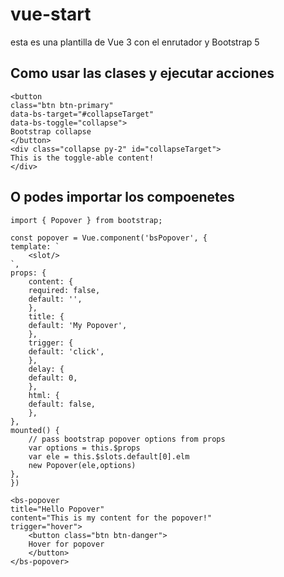 # vue-start

esta es una plantilla de Vue 3 con el enrutador y Bootstrap 5

## Como usar las clases y ejecutar acciones

    <button 
    class="btn btn-primary" 
    data-bs-target="#collapseTarget" 
    data-bs-toggle="collapse">
    Bootstrap collapse
    </button>
    <div class="collapse py-2" id="collapseTarget">
    This is the toggle-able content!
    </div>

## O podes importar los compoenetes

    import { Popover } from bootstrap;

    const popover = Vue.component('bsPopover', {
    template: `
        <slot/>
    `,
    props: {
        content: {
        required: false,
        default: '',
        },
        title: {
        default: 'My Popover',
        },
        trigger: {
        default: 'click',
        },
        delay: {
        default: 0,
        },
        html: {
        default: false,
        },
    },
    mounted() {
        // pass bootstrap popover options from props
        var options = this.$props
        var ele = this.$slots.default[0].elm
        new Popover(ele,options)
    },
    })

    <bs-popover
    title="Hello Popover"
    content="This is my content for the popover!"
    trigger="hover">
        <button class="btn btn-danger">
        Hover for popover
        </button>
    </bs-popover>